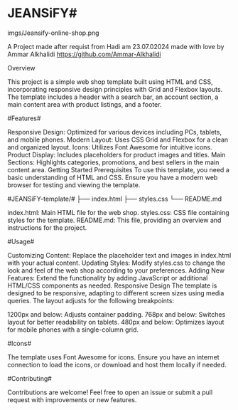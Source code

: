 # JEANSiFY#

imgs/Jeansify-online-shop.png

A Project made after requist from Hadi am 23.07.02024
made with love by Ammar Alkhalidi https://github.com/Ammar-Alkhalidi

Overview

This project is a simple web shop template built using HTML and CSS, incorporating responsive design principles with Grid and Flexbox layouts. The template includes a header with a search bar, an account section, a main content area with product listings, and a footer.

#Features#

Responsive Design: Optimized for various devices including PCs, tablets, and mobile phones.
Modern Layout: Uses CSS Grid and Flexbox for a clean and organized layout.
Icons: Utilizes Font Awesome for intuitive icons.
Product Display: Includes placeholders for product images and titles.
Main Sections: Highlights categories, promotions, and best sellers in the main content area.
Getting Started
Prerequisites
To use this template, you need a basic understanding of HTML and CSS. Ensure you have a modern web browser for testing and viewing the template.

#JEANSiFY-template/#
├── index.html
├── styles.css
└── README.md

index.html: Main HTML file for the web shop.
styles.css: CSS file containing styles for the template.
README.md: This file, providing an overview and instructions for the project.

#Usage#

Customizing Content: Replace the placeholder text and images in index.html with your actual content.
Updating Styles: Modify styles.css to change the look and feel of the web shop according to your preferences.
Adding New Features: Extend the functionality by adding JavaScript or additional HTML/CSS components as needed.
Responsive Design
The template is designed to be responsive, adapting to different screen sizes using media queries. The layout adjusts for the following breakpoints:

1200px and below: Adjusts container padding.
768px and below: Switches layout for better readability on tablets.
480px and below: Optimizes layout for mobile phones with a single-column grid.

#Icons#

The template uses Font Awesome for icons. Ensure you have an internet connection to load the icons, or download and host them locally if needed.

#Contributing#

Contributions are welcome! Feel free to open an issue or submit a pull request with improvements or new features.
